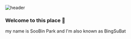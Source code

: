 ![header](https://capsule-render.vercel.app/api?text=𝑩𝒊𝒏𝒈𝑺𝒖𝑩𝒂𝒕&desc=𝒘𝒆𝒃%20𝒅𝒆𝒗𝒆𝒍𝒐𝒑𝒆𝒓%20𝒘𝒉𝒐%20𝒘𝒂𝒏𝒕𝒔%20𝒕𝒐%20𝒅𝒐%20𝒂%20𝒍𝒐𝒕%20𝒐𝒇%20𝒕𝒉𝒊𝒏𝒈𝒔&type=slice&animation=twinkling&height=200&color=timeGradient&section=header&fontColor=black&fontSize=50&fontAlign=77&fontAlignY=5&rotate=13&descSize=20&descAlign=70&descAlignY=41)

### Welcome to this place 👋
my name is SooBin Park and I'm also known as BingSuBat




<!--
**BingSuBat/BingSubat** is a ✨ _special_ ✨ repository because its `README.md` (this file) appears on your GitHub profile.

Here are some ideas to get you started:

- 🔭 I’m currently working on ...
- 🌱 I’m currently learning ...
- 👯 I’m looking to collaborate on ...
- 🤔 I’m looking for help with ...
- 💬 Ask me about ...
- 📫 How to reach me: ...
- 😄 Pronouns: ...
- ⚡ Fun fact: ...
-->
